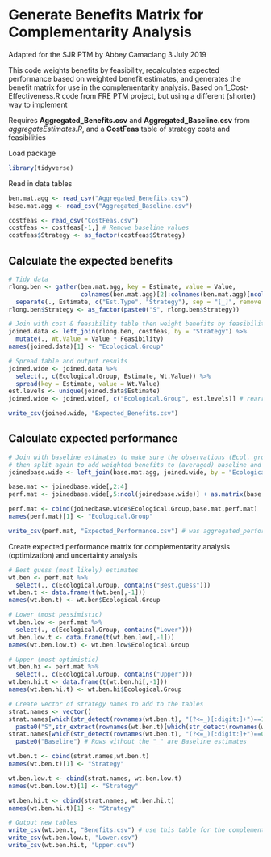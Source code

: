 Generate Benefits Matrix for Complementarity Analysis
================
Adapted for the SJR PTM by Abbey Camaclang
3 July 2019

This code weights benefits by feasibility, recalculates expected performance based on weighted benefit estimates, and generates the benefit matrix for use in the complementarity analysis. Based on 1\_Cost-Effectiveness.R code from FRE PTM project, but using a different (shorter) way to implement

Requires **Aggregated\_Benefits.csv** and **Aggregated\_Baseline.csv** from *aggregateEstimates.R*, and a **CostFeas** table of strategy costs and feasibilities

Load package

``` r
library(tidyverse)
```

Read in data tables

``` r
ben.mat.agg <- read_csv("Aggregated_Benefits.csv")
base.mat.agg <- read_csv("Aggregated_Baseline.csv")

costfeas <- read_csv("CostFeas.csv")
costfeas <- costfeas[-1,] # Remove baseline values
costfeas$Strategy <- as_factor(costfeas$Strategy)
```

Calculate the expected benefits
-------------------------------

``` r
# Tidy data
rlong.ben <- gather(ben.mat.agg, key = Estimate, value = Value, 
                    colnames(ben.mat.agg)[2]:colnames(ben.mat.agg)[ncol(ben.mat.agg)]) %>%
  separate(., Estimate, c("Est.Type", "Strategy"), sep = "[_]", remove = FALSE)
rlong.ben$Strategy <- as_factor(paste0("S", rlong.ben$Strategy))

# Join with cost & feasibility table then weight benefits by feasibility
joined.data <- left_join(rlong.ben, costfeas, by = "Strategy") %>%
  mutate(., Wt.Value = Value * Feasibility)
names(joined.data)[1] <- "Ecological.Group"

# Spread table and output results
joined.wide <- joined.data %>%
  select(., c(Ecological.Group, Estimate, Wt.Value)) %>%
  spread(key = Estimate, value = Wt.Value)
est.levels <- unique(joined.data$Estimate)
joined.wide <- joined.wide[, c("Ecological.Group", est.levels)] # rearranges columns so strategies are in the correct order

write_csv(joined.wide, "Expected_Benefits.csv")
```

Calculate expected performance
------------------------------

``` r
# Join with baseline estimates to make sure the observations (Ecol. groups) line up correctly
# then split again to add weighted benefits to (averaged) baseline and get the expected performance
joinedbase.wide <- left_join(base.mat.agg, joined.wide, by = "Ecological.Group") 

base.mat <- joinedbase.wide[,2:4]
perf.mat <- joinedbase.wide[,5:ncol(joinedbase.wide)] + as.matrix(base.mat)

perf.mat <- cbind(joinedbase.wide$Ecological.Group,base.mat,perf.mat)
names(perf.mat)[1] <- "Ecological.Group"

write_csv(perf.mat, "Expected_Performance.csv") # was aggregated_performance_weighted
```

Create expected performance matrix for complementarity analysis (optimization) and uncertainty analysis

``` r
# Best guess (most likely) estimates
wt.ben <- perf.mat %>%
  select(., c(Ecological.Group, contains("Best.guess"))) 
wt.ben.t <- data.frame(t(wt.ben[,-1]))
names(wt.ben.t) <- wt.ben$Ecological.Group 

# Lower (most pessimistic)
wt.ben.low <- perf.mat %>%
  select(., c(Ecological.Group, contains("Lower"))) 
wt.ben.low.t <- data.frame(t(wt.ben.low[,-1]))
names(wt.ben.low.t) <- wt.ben.low$Ecological.Group 

# Upper (most optimistic)
wt.ben.hi <- perf.mat %>%
  select(., c(Ecological.Group, contains("Upper"))) 
wt.ben.hi.t <- data.frame(t(wt.ben.hi[,-1]))
names(wt.ben.hi.t) <- wt.ben.hi$Ecological.Group 

# Create vector of strategy names to add to the tables
strat.names <- vector()
strat.names[which(str_detect(rownames(wt.ben.t), "(?<=_)[:digit:]+")==1)] <- 
  paste0("S",str_extract(rownames(wt.ben.t)[which(str_detect(rownames(wt.ben.t), "(?<=_)[:digit:]+")==1)], "(?<=_)[:digit:]+"))
strat.names[which(str_detect(rownames(wt.ben.t), "(?<=_)[:digit:]+")==0)] <- 
  paste0("Baseline") # Rows without the "_" are Baseline estimates

wt.ben.t <- cbind(strat.names,wt.ben.t)
names(wt.ben.t)[1] <- "Strategy"

wt.ben.low.t <- cbind(strat.names, wt.ben.low.t)
names(wt.ben.low.t)[1] <- "Strategy"

wt.ben.hi.t <- cbind(strat.names, wt.ben.hi.t)
names(wt.ben.hi.t)[1] <- "Strategy"

# Output new tables
write_csv(wt.ben.t, "Benefits.csv") # use this table for the complementarity analysis
write_csv(wt.ben.low.t, "Lower.csv")
write_csv(wt.ben.hi.t, "Upper.csv")
```
